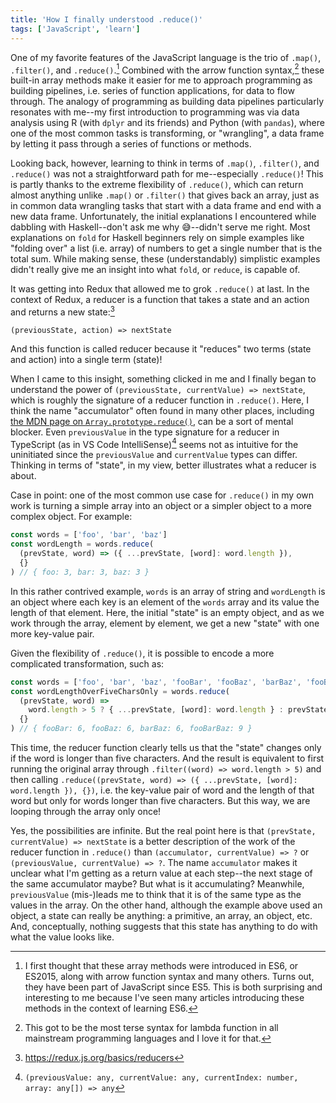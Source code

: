 ```yaml
---
title: 'How I finally understood .reduce()'
tags: ['JavaScript', 'learn']
---
```


One of my favorite features of the JavaScript language is the trio of `.map()`, `.filter()`, and `.reduce()`.[^1] Combined with the arrow function syntax,[^2] these built-in array methods make it easier for me to approach programming as building pipelines, i.e. series of function applications, for data to flow through. The analogy of programming as building data pipelines particularly resonates with me--my first introduction to programming was via data analysis using R (with `dplyr` and its friends) and Python (with `pandas`), where one of the most common tasks is transforming, or "wrangling", a data frame by letting it pass through a series of functions or methods.

[^1]: I first thought that these array methods were introduced in ES6, or ES2015, along with arrow function syntax and many others. Turns out, they have been part of JavaScript since ES5. This is both surprising and interesting to me because I've seen many articles introducing these methods in the context of learning ES6.
[^2]: This got to be the most terse syntax for lambda function in all mainstream programming languages and I love it for that.

Looking back, however, learning to think in terms of `.map()`, `.filter()`, and `.reduce()` was not a straightforward path for me--especially `.reduce()`! This is partly thanks to the extreme flexibility of `.reduce()`, which can return almost anything unlike `.map()` or `.filter()` that gives back an array, just as in common data wrangling tasks that start with a data frame and end with a new data frame. Unfortunately, the initial explanations I encountered while dabbling with Haskell--don't ask me why 😅--didn't serve me right. Most explanations on `fold` for Haskell beginners rely on simple examples like "folding over" a list (i.e. array) of numbers to get a single number that is the total sum. While making sense, these (understandably) simplistic examples didn't really give me an insight into what `fold`, or `reduce`, is capable of.

It was getting into Redux that allowed me to grok `.reduce()` at last. In the context of Redux, a reducer is a function that takes a state and an action and returns a new state:[^3]

```
(previousState, action) => nextState
```

[^3]: https://redux.js.org/basics/reducers

And this function is called reducer because it "reduces" two terms (state and action) into a single term (state)!

When I came to this insight, something clicked in me and I finally began to understand the power of `(previousState, currentValue) => nextState`, which is roughly the signature of a reducer function in `.reduce()`. Here, I think the name "accumulator" often found in many other places, including [the MDN page on `Array.prototype.reduce()`](https://developer.mozilla.org/en-US/docs/Web/JavaScript/Reference/Global_Objects/Array/Reduce), can be a sort of mental blocker. Even `previousValue` in the type signature for a reducer in TypeScript (as in VS Code IntelliSense)[^4] seems not as intuitive for the uninitiated since the `previousValue` and `currentValue` types can differ. Thinking in terms of "state", in my view, better illustrates what a reducer is about.

[^4]: `(previousValue: any, currentValue: any, currentIndex: number, array: any[]) => any`

Case in point: one of the most common use case for `.reduce()` in my own work is turning a simple array into an object or a simpler object to a more complex object. For example:

```js
const words = ['foo', 'bar', 'baz']
const wordLength = words.reduce(
  (prevState, word) => ({ ...prevState, [word]: word.length }),
  {}
) // { foo: 3, bar: 3, baz: 3 }
```

In this rather contrived example, `words` is an array of string and `wordLength` is an object where each key is an element of the `words` array and its value the length of that element. Here, the initial "state" is an empty object, and as we work through the array, element by element, we get a new "state" with one more key-value pair.

Given the flexibility of `.reduce()`, it is possible to encode a more complicated transformation, such as:

```js
const words = ['foo', 'bar', 'baz', 'fooBar', 'fooBaz', 'barBaz', 'fooBarBaz']
const wordLengthOverFiveCharsOnly = words.reduce(
  (prevState, word) =>
    word.length > 5 ? { ...prevState, [word]: word.length } : prevState,
  {}
) // { fooBar: 6, fooBaz: 6, barBaz: 6, fooBarBaz: 9 }
```

This time, the reducer function clearly tells us that the "state" changes only if the word is longer than five characters. And the result is equivalent to first running the original array through `.filter((word) => word.length > 5)` and then calling `.reduce((prevState, word) => ({ ...prevState, [word]: word.length }), {})`, i.e. the key-value pair of word and the length of that word but only for words longer than five characters. But this way, we are looping through the array only once!

Yes, the possibilities are infinite. But the real point here is that `(prevState, currentValue) => nextState` is a better description of the work of the reducer function in `.reduce()` than `(accumulator, currentValue) => ?` or `(previousValue, currentValue) => ?`. The name `accumulator` makes it unclear what I'm getting as a return value at each step--the next stage of the same accumulator maybe? But what is it accumulating? Meanwhile, `previousValue` (mis-)leads me to think that it is of the same type as the values in the array. On the other hand, although the example above used an object, a state can really be anything: a primitive, an array, an object, etc. And, conceptually, nothing suggests that this state has anything to do with what the value looks like.
